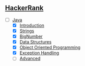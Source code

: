 ## [HackerRank]()

- [ ] [Java](Java)
  - [x] [Introduction](Java/Introduction)
  - [x] [Strings](Java/strings)
  - [x] [BigNumber](Java/BigNumber)
  - [x] [Data Structures](Java/DataStructures)
  - [x] [Object Oriented Programming](Java/OOP)
  - [x] [Exception Handling](Java/Exceptions)
  - [ ] [Advanced](Java/Advanced)